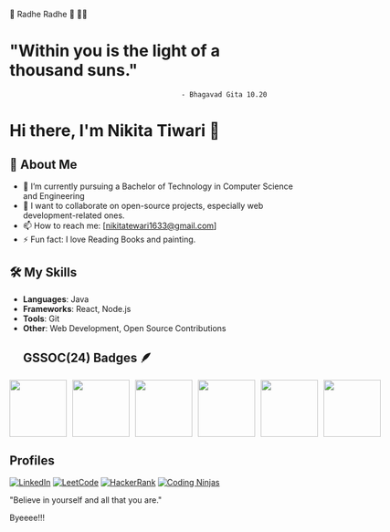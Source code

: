 
🌟 Radhe Radhe 🌟
💫🌟
 # "Within you is the light of a thousand suns."
                                              - Bhagavad Gita 10.20


# Hi there, I'm Nikita Tiwari 👋

## 🌱 About Me
- 🔭 I’m currently pursuing a Bachelor of Technology in Computer Science and Engineering 
- 👯 I want to collaborate on open-source projects, especially web development-related ones.
- 📫 How to reach me: [nikitatewari1633@gmail.com]
- ⚡ Fun fact: I love Reading Books and painting.

## 🛠️ My Skills
- **Languages**:  Java
- **Frameworks**: React, Node.js
- **Tools**: Git
- **Other**: Web Development, Open Source Contributions
  ## GSSOC(24) Badges 🪶
<div style='display:flex; align-items:center; gap: 10px;' align='center'>
<img src= "https://raw.githubusercontent.com/girlscript/gssoc-website-new/main/public/badges/postman.png](https://api.badgr.io/public/assertions/W1ghK7AfSoSfkDdIhZeftQ?identity__email=nikitatewari1633%40gmail.com" width="100px" height="100px" />
  <img src="https://github.com/girlscript/gssoc-website-new/blob/main/public/badges/1.png(https://gssoc.girlscript.tech/badges/1.png?imwidth=96)" width="100px" height="100px" />
  <img src="[https://github.com/girlscript/gssoc-website-new/blob/main/public/badges/2.png](https://gssoc.girlscript.tech/badges/2.png?imwidth=96)" width="100px" height="100px" />
  <img src="[https://github.com/girlscript/gssoc-website-new/blob/main/public/badges/3.png](https://gssoc.girlscript.tech/badges/3.png?imwidth=96)" width="100px" height="100px" />
  <img src="[https://github.com/girlscript/gssoc-website-new/blob/main/public/badges/4.png](https://gssoc.girlscript.tech/badges/4.png?imwidth=96)" width="100px" height="100px" />
  <img src="[https://github.com/girlscript/gssoc-website-new/blob/main/public/badges/5.png](https://gssoc.girlscript.tech/badges/5.png?imwidth=96)" width="100px" height="100px" />
</div>

## Profiles
[![LinkedIn](https://img.icons8.com/fluent/48/000000/linkedin.png)](https://www.linkedin.com/in/nikita-tewari-56999b249/)
[![LeetCode](https://img.icons8.com/external-tal-revivo-shadow-tal-revivo/48/000000/external-level-up-your-coding-skills-and-quickly-land-a-job-logo-shadow-tal-revivo.png)](https://leetcode.com/u/Nikita1822/)
[![HackerRank](https://img.icons8.com/external-tal-revivo-color-tal-revivo/48/000000/external-hackerrank-is-a-technology-company-that-focuses-on-competitive-programming-logo-color-tal-revivo.png)](https://www.hackerrank.com/profile/tewarinikita1008)
[![Coding Ninjas](https://img.icons8.com/color/48/000000/ninja-head.png)](https://www.naukri.com/code360/profile/Nikki_81)

 "Believe in yourself and all that you are."
  
 Byeeee!!! 

